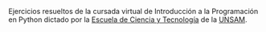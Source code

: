 Ejercicios resueltos de la cursada virtual de Introducción a la Programación en Python dictado por la [Escuela de Ciencia y Tecnología](http://www.unsam.edu.ar/escuelas/ciencia/) de la [UNSAM](https://www.unsam.edu.ar/).
